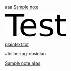 aaa [Sample note](<../Sample note.md>)

![test.png](../../../res/test.png)


[plaintext.txt](../../../res/plaintext.txt)

#inline-tag-obsidian

[Sample note alias](<../Sample note.md>)